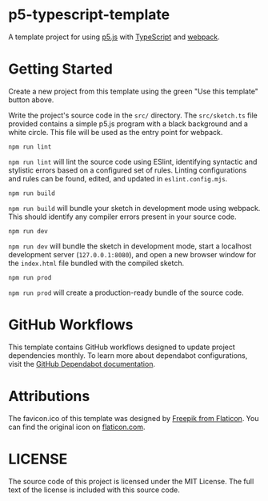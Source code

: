 # p5-typescript-template

A template project for using
[p5.js](https://p5js.org/)
with
[TypeScript](https://www.typescriptlang.org/)
and
[webpack](https://webpack.js.org/).

# Getting Started

Create a new project from this template using the green "Use this template" button above.

Write the project's source code in the `src/` directory.
The `src/sketch.ts` file provided contains a simple p5.js program with a black background and a white circle.
This file will be used as the entry point for webpack.

```shell
npm run lint
```

`npm run lint` will lint the source code using ESlint, identifying syntactic and stylistic errors based on a configured set of rules.
Linting configurations and rules can be found, edited, and updated in `eslint.config.mjs`.

```shell
npm run build
```

`npm run build` will bundle your sketch in development mode using webpack.
This should identify any compiler errors present in your source code.

```shell
npm run dev
```

`npm run dev` will bundle the sketch in development mode,
start a localhost development server (`127.0.0.1:8080`),
and open a new browser window for the `index.html` file bundled with the compiled sketch.

```shell
npm run prod
```

`npm run prod` will create a production-ready bundle of the source code.

# GitHub Workflows

This template contains GitHub workflows designed to update project dependencies monthly.
To learn more about dependabot configurations, visit the
[GitHub Dependabot documentation](https://docs.github.com/en/code-security/dependabot).

# Attributions

The favicon.ico of this template was designed by
[Freepik from Flaticon](https://www.flaticon.com/free-icons/art).
You can find the original icon on
[flaticon.com](https://www.flaticon.com/free-icon/art_1756752?term=art&page=1&position=38&origin=search&related_id=1756752).

# LICENSE

The source code of this project is licensed under the MIT License.
The full text of the license is included with this source code.
